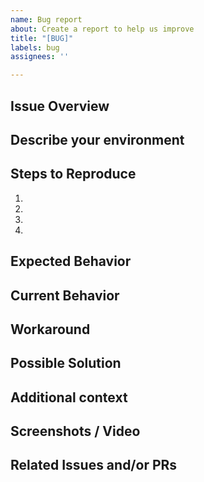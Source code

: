 ```yaml
---
name: Bug report
about: Create a report to help us improve
title: "[BUG]"
labels: bug
assignees: ''

---
```


<!--
BEFORE POSTING YOUR BUG REPORT:
- These comments won't show up when you submit the bug report.
- Check the issues page to ensure this bug has not already been reported.
- Please use the sections below to provide information about the bug.
- Be specific: Add as much detail as possible.
-->

## Issue Overview
<!-- A brief overview of the issue --->

## Describe your environment
<!-- Provide details about your environment: what python version, device(s), software you are using and any other specifics to your setup -->

## Steps to Reproduce
<!-- Provide an unambiguous set of steps to reproduce this bug. Include code to reproduce, if relevant. Include a live link if available. -->
1.
2.
3.
4.

## Expected Behavior
<!-- What behavior did you expect? -->

## Current Behavior
<!-- What happened instead of the expected behavior? Describe the difference. -->

## Workaround
<!-- Optional: Have you found a way to make do in the absence of a proper fix? This will help others searching for an answer (at least until a fix is merged) -->

## Possible Solution
<!-- Optional: Do you have a fix or a suggestion on how to fix the issue that's different or better than a workaround? -->

## Additional context
<!-- Optional: Is there anything else that might be helpful to know? -->

## Screenshots / Video
<!-- Optional: Add any screenshots or video of the issue if available. -->

## Related Issues and/or PRs
<!-- List related issues or PRs against other branches -->

<!-- Thanks! -->
